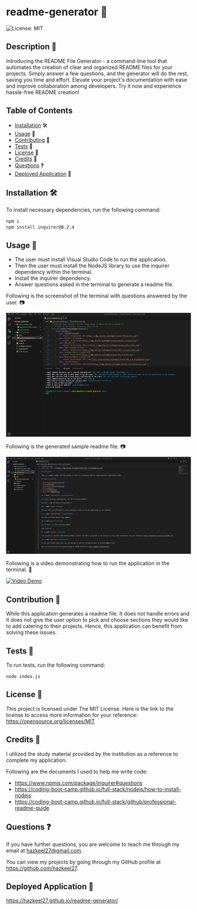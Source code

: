 # readme-generator 📝
![License: MIT](https://img.shields.io/badge/License-MIT-yellow.svg)

## Description 📄

Introducing the README File Generator - a command-line tool that automates the creation of clear and organized README files for your projects. Simply answer a few questions, and the generator will do the rest, saving you time and effort. Elevate your project's documentation with ease and improve collaboration among developers. Try it now and experience hassle-free README creation! 

## Table of Contents

* [Installation](#installation) 🛠️
* [Usage](#usage) 📘
* [Contributing](#contributing) 🤝
* [Tests](#tests) 🧪
* [License](#license) 📜
* [Credits](#credits) 🙏
* [Questions](#questions) ❓
* [Deployed Application](#link) 🚀

## <a name="installation"></a>Installation 🛠️

To install necessary dependencies, run the following command:

```
npm i
npm install inquirer@8.2.4
```

## <a name="usage"></a>Usage 📘

- The user must install Visual Studio Code to run the application.
- Then the user must install the NodeJS library to use the inquirer dependency within the terminal.
- Install the inquirer dependency.
- Answer questions asked in the terminal to generate a readme file.

Following is the screenshot of the terminal with questions answered by the user. 📷

![terminal screenshot](demo-readme-file/demo-readme-terminal-screenshot.png)

Following is the generated sample readme file. 📷

![sample readme screenshot](demo-readme-file/demo-readme-screenshot.png)

Following is a video demonstrating how to run the application in the terminal. 🎥

[![Video Demo](https://img.youtube.com/vi/ruoO-bGWjFw/0.jpg)](https://www.youtube.com/watch?v=ruoO-bGWjFw)

## <a name="contributing"></a>Contribution 🤝

While this application generates a readme file. It does not handle errors and it does not give the user option to pick and choose sections they would like to add catering to their projects. Hence, this application can benefit from solving these issues.

## <a name="tests"></a>Tests 🧪

To run tests, run the following command:

```
node index.js
```

## <a name="license"></a>License 📜

This project is licensed under The MIT License. Here is the link to the license to access more information for your reference: https://opensource.org/licenses/MIT

## <a name="credits"></a>Credits 🙏

I utilized the study material provided by the institution as a reference to complete my application.

Following are the documents I used to help me write code:

- https://www.npmjs.com/package/inquirer#questions
- https://coding-boot-camp.github.io/full-stack/nodejs/how-to-install-nodejs
- https://coding-boot-camp.github.io/full-stack/github/professional-readme-guide

## <a name="questions"></a>Questions ❓

If you have further questions, you are welcome to reach me through my email at hazkeel27@gmail.com.

You can view my projects by going through my GitHub profile at https://github.com/hazkeel27.

## <a name="link"></a>Deployed Application 🚀

https://hazkeel27.github.io/readme-generator/
